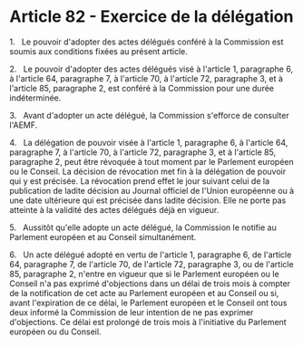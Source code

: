 # Article 82 - Exercice de la délégation


1.   Le pouvoir d'adopter des actes délégués conféré à la Commission est soumis aux conditions fixées au présent article.

2.   Le pouvoir d'adopter des actes délégués visé à l'article 1, paragraphe 6, à l'article 64, paragraphe 7, à l'article 70, à l'article 72, paragraphe 3, et à l'article 85, paragraphe 2, est conféré à la Commission pour une durée indéterminée.

3.   Avant d'adopter un acte délégué, la Commission s'efforce de consulter l'AEMF.

4.   La délégation de pouvoir visée à l'article 1, paragraphe 6, à l'article 64, paragraphe 7, à l'article 70, à l'article 72, paragraphe 3, et à l'article 85, paragraphe 2, peut être révoquée à tout moment par le Parlement européen ou le Conseil. La décision de révocation met fin à la délégation de pouvoir qui y est précisée. La révocation prend effet le jour suivant celui de la publication de ladite décision au Journal officiel de l'Union européenne ou à une date ultérieure qui est précisée dans ladite décision. Elle ne porte pas atteinte à la validité des actes délégués déjà en vigueur.

5.   Aussitôt qu'elle adopte un acte délégué, la Commission le notifie au Parlement européen et au Conseil simultanément.

6.   Un acte délégué adopté en vertu de l'article 1, paragraphe 6, de l'article 64, paragraphe 7, de l'article 70, de l'article 72, paragraphe 3, ou de l'article 85, paragraphe 2, n'entre en vigueur que si le Parlement européen ou le Conseil n'a pas exprimé d'objections dans un délai de trois mois à compter de la notification de cet acte au Parlement européen et au Conseil ou si, avant l'expiration de ce délai, le Parlement européen et le Conseil ont tous deux informé la Commission de leur intention de ne pas exprimer d'objections. Ce délai est prolongé de trois mois à l'initiative du Parlement européen ou du Conseil.
